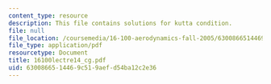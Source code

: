 ```yaml
---
content_type: resource
description: This file contains solutions for kutta condition.
file: null
file_location: /coursemedia/16-100-aerodynamics-fall-2005/6300866514469c519aefd54ba12c2e36_16100lectre14_cg.pdf
file_type: application/pdf
resourcetype: Document
title: 16100lectre14_cg.pdf
uid: 63008665-1446-9c51-9aef-d54ba12c2e36
---
```


